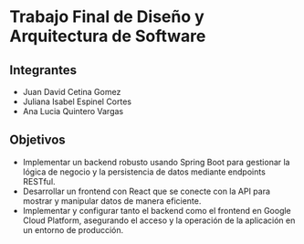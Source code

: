 # Trabajo Final de Diseño y Arquitectura de Software

## Integrantes
+ Juan David Cetina Gomez
+ Juliana Isabel Espinel Cortes
+ Ana Lucia Quintero Vargas

## Objetivos
+ Implementar un backend robusto usando Spring Boot para gestionar la lógica de negocio y la persistencia de datos mediante endpoints RESTful.
+ Desarrollar un frontend con React que se conecte con la API para mostrar y manipular datos de manera eficiente.
+ Implementar y configurar tanto el backend como el frontend en Google Cloud Platform, asegurando el acceso y la operación de la aplicación en un entorno de producción.
